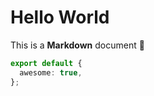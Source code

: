# Hello World

This is a **Markdown** document :rocket:

```ts
export default {
  awesome: true,
};
```
